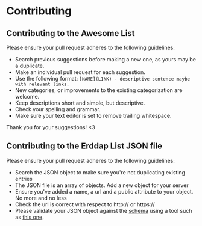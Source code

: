 # Contributing

## Contributing to the Awesome List

Please ensure your pull request adheres to the following guidelines:

- Search previous suggestions before making a new one, as yours may be a duplicate.
- Make an individual pull request for each suggestion.
- Use the following format: `[NAME](LINK) - descriptive sentence maybe with relevant links.`
- New categories, or improvements to the existing categorization are welcome.
- Keep descriptions short and simple, but descriptive.
- Check your spelling and grammar.
- Make sure your text editor is set to remove trailing whitespace.

Thank you for your suggestions! <3

## Contributing to the Erddap List JSON file

Please ensure your pull request adheres to the following guidelines:

- Search the JSON object to make sure you're not duplicating existing entries
- The JSON file is an array of objects. Add a new object for your server
- Ensure you've added a name, a url and a public attribute to your object. No more and no less
- Check the url is correct with respect to http:// or https://
- Please validate your JSON object against the [schema](/json-schema/ErddapInstancesSchema.json) using a tool such as [this one](https://www.jsonschemavalidator.net/).